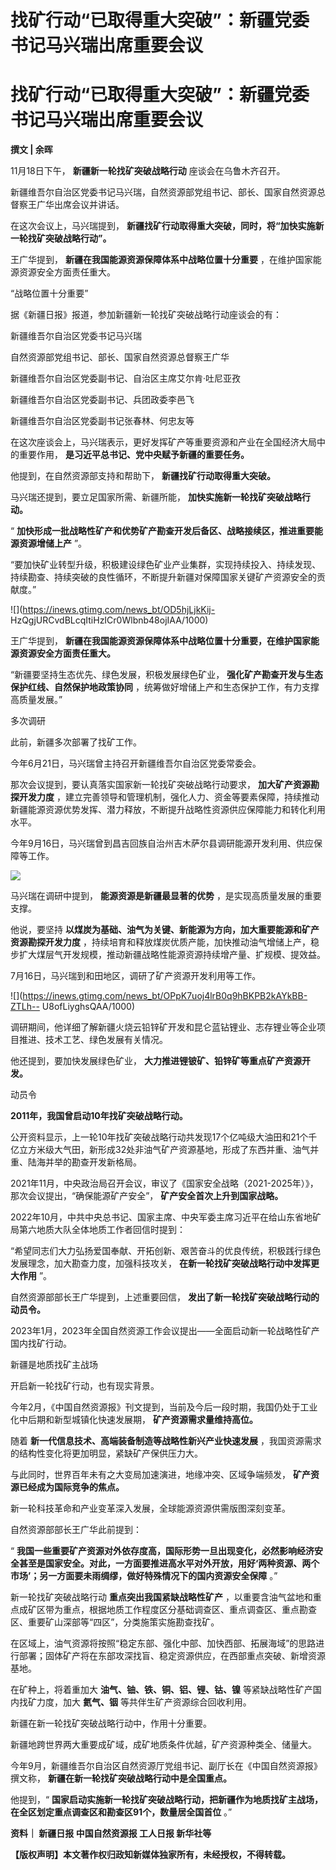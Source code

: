 # 找矿行动“已取得重大突破”：新疆党委书记马兴瑞出席重要会议

# 找矿行动“已取得重大突破”：新疆党委书记马兴瑞出席重要会议

**撰文 | 余晖**

11月18日下午， **新疆新一轮找矿突破战略行动** 座谈会在乌鲁木齐召开。

新疆维吾尔自治区党委书记马兴瑞，自然资源部党组书记、部长、国家自然资源总督察王广华出席会议并讲话。

在这次会议上，马兴瑞提到， **新疆找矿行动取得重大突破，同时，将“加快实施新一轮找矿突破战略行动”。**

王广华提到， **新疆在我国能源资源保障体系中战略位置十分重要** ，在维护国家能源资源安全方面责任重大。

“战略位置十分重要”

据《新疆日报》报道，参加新疆新一轮找矿突破战略行动座谈会的有：

新疆维吾尔自治区党委书记马兴瑞

自然资源部党组书记、部长、国家自然资源总督察王广华

新疆维吾尔自治区党委副书记、自治区主席艾尔肯·吐尼亚孜

新疆维吾尔自治区党委副书记、兵团政委李邑飞

新疆维吾尔自治区党委副书记张春林、何忠友等

在这次座谈会上，马兴瑞表示，更好发挥矿产等重要资源和产业在全国经济大局中的重要作用， **是习近平总书记、党中央赋予新疆的重要任务。**

他提到，在自然资源部支持和帮助下， **新疆找矿行动取得重大突破。**

马兴瑞还提到，要立足国家所需、新疆所能， **加快实施新一轮找矿突破战略行动。**

“ **加快形成一批战略性矿产和优势矿产勘查开发后备区、战略接续区，推进重要能源资源增储上产** ”。

“要加快矿业转型升级，积极建设绿色矿业产业集群，实现持续投入、持续发现、持续勘查、持续突破的良性循环，不断提升新疆对保障国家关键矿产资源安全的贡献度。”

![](https://inews.gtimg.com/news_bt/OD5hjLjkKij-
HzQgjURCvdBLcqItiHzICr0Wlbnb48ojIAA/1000)

王广华提到， **新疆在我国能源资源保障体系中战略位置十分重要，在维护国家能源资源安全方面责任重大。**

“新疆要坚持生态优先、绿色发展，积极发展绿色矿业， **强化矿产勘查开发与生态保护红线、自然保护地政策协同**
，统筹做好增储上产和生态保护工作，有力支撑高质量发展。”

多次调研

此前，新疆多次部署了找矿工作。

今年6月21日，马兴瑞曾主持召开新疆维吾尔自治区党委常委会。

那次会议提到，要认真落实国家新一轮找矿突破战略行动要求， **加大矿产资源勘探开发力度**
，建立完善领导和管理机制，强化人力、资金等要素保障，持续推动新疆能源资源优势发挥、潜力释放，不断提升战略性资源供应保障能力和转化利用水平。

今年9月16日，马兴瑞曾到昌吉回族自治州吉木萨尔县调研能源开发利用、供应保障等工作。

![](https://inews.gtimg.com/news_bt/OSVlCWTYDpMjxqGO9p7luXvGFKtPtNMkblk6x-YOh1nx0AA/1000)

马兴瑞在调研中提到， **能源资源是新疆最显著的优势** ，是实现高质量发展的重要支撑。

他说，要坚持 **以煤炭为基础、油气为关键、新能源为方向，加大重要能源和矿产资源勘探开发力度**
，持续培育和释放煤炭优质产能，加快推动油气增储上产，稳步扩大煤层气开发规模，推动新疆战略性能源资源持续增产量、扩规模、提效益。

7月16日，马兴瑞到和田地区，调研了矿产资源开发利用等工作。

![](https://inews.gtimg.com/news_bt/OPpK7uoj4lrB0q9hBKPB2kAYkBB-ZTLh--
U8ofLiyghsQAA/1000)

调研期间，他详细了解新疆火烧云铅锌矿开发和昆仑蓝钻锂业、志存锂业等企业项目推进、技术工艺、绿色发展有关情况。

他还提到，要加快发展绿色矿业， **大力推进锂铍矿、铅锌矿等重点矿产资源开发。**

动员令

**2011年，我国曾启动10年找矿突破战略行动。**

公开资料显示，上一轮10年找矿突破战略行动共发现17个亿吨级大油田和21个千亿立方米级大气田，新形成32处非油气矿产资源基地，形成了东西并重、油气并重、陆海并举的勘查开发新格局。

2021年11月，中央政治局召开会议，审议了《国家安全战略（2021-2025年）》，那次会议提出，“确保能源矿产安全”，
**矿产安全首次上升到国家战略。**

2022年10月，中共中央总书记、国家主席、中央军委主席习近平在给山东省地矿局第六地质大队全体地质工作者回信时提到：

“希望同志们大力弘扬爱国奉献、开拓创新、艰苦奋斗的优良传统，积极践行绿色发展理念，加大勘查力度，加强科技攻关，
**在新一轮找矿突破战略行动中发挥更大作用** ”。

自然资源部部长王广华提到，上述重要回信， **发出了新一轮找矿突破战略行动的动员令。**

2023年1月，2023年全国自然资源工作会议提出——全面启动新一轮战略性矿产国内找矿行动。

新疆是地质找矿主战场

开启新一轮找矿行动，也有现实背景。

今年2月，《中国自然资源报》刊文提到，当前及今后一段时期，我国仍处于工业化中后期和新型城镇化快速发展期， **矿产资源需求量维持高位。**

随着 **新一代信息技术、高端装备制造等战略性新兴产业快速发展** ，我国资源需求的结构性变化将更加明显，紧缺矿产保供压力大。

与此同时，世界百年未有之大变局加速演进，地缘冲突、区域争端频发， **矿产资源已经成为国际竞争的焦点。**

新一轮科技革命和产业变革深入发展，全球能源资源供需版图深刻变革。

自然资源部部长王广华此前提到：

“
**我国一些重要矿产资源对外依存度高，国际形势一旦出现变化，必然影响经济安全甚至是国家安全。对此，一方面要推进高水平对外开放，用好‘两种资源、两个市场’；另一方面要未雨绸缪，做好特殊情况下的国内资源安全保障**
。”

新一轮找矿突破战略行动 **重点突出我国紧缺战略性矿产**
，以重要含油气盆地和重点成矿区带为重点，根据地质工作程度区分基础调查区、重点调查区、重点勘查区、重要矿山深部等“四区”，分类施策实施勘查找矿。

在区域上，油气资源将按照“稳定东部、强化中部、加快西部、拓展海域”的思路进行部署；固体矿产将在东部攻深找盲、稳定资源供应，在西部重点突破、新增资源基地。

在矿种上，将着重加大 **油气、铀、铁、铜、铝、锂、钴、镍** 等紧缺战略性矿产国内找矿力度，加大 **氦气、铟** 等共伴生矿产资源综合回收利用。

新疆在新一轮找矿突破战略行动中，作用十分重要。

新疆地跨世界两大重要成矿域，成矿地质条件优越，矿产资源种类全、储量大。

今年9月，新疆维吾尔自治区自然资源厅党组书记、副厅长在《中国自然资源报》撰文称， **新疆在新一轮找矿突破战略行动中是全国重点。**

他提到，“ **国家启动实施新一轮找矿突破战略行动，把新疆作为地质找矿主战场，在全区划定重点调查区和勘查区91个，数量居全国首位** 。”

**资料｜ 新疆日报 中国自然资源报 工人日报 新华社等**

**【版权声明】本文著作权归政知新媒体独家所有，未经授权，不得转载。**


